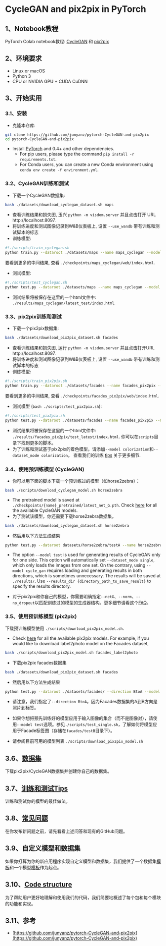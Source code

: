 # CycleGAN and pix2pix in PyTorch

## 1、Notebook教程

PyTorch Colab notebook教程: [CycleGAN](https://colab.research.google.com/github/junyanz/pytorch-CycleGAN-and-pix2pix/blob/master/CycleGAN.ipynb) 和 [pix2pix](https://colab.research.google.com/github/junyanz/pytorch-CycleGAN-and-pix2pix/blob/master/pix2pix.ipynb)

## 2、环境要求

- Linux or macOS
- Python 3
- CPU or NVIDIA GPU + CUDA CuDNN

## 3、开始实用

### 3.1、安装

- 克隆本仓库:
```bash
git clone https://github.com/junyanz/pytorch-CycleGAN-and-pix2pix
cd pytorch-CycleGAN-and-pix2pix
```

- Install [PyTorch](http://pytorch.org) and 0.4+ and other dependencies.
  - For pip users, please type the command `pip install -r requirements.txt`.
  - For Conda users, you can create a new Conda environment using `conda env create -f environment.yml`.

### 3.2、CycleGAN训练和测试
- 下载一个CycleGAN数据集:
```bash
bash ./datasets/download_cyclegan_dataset.sh maps
```
- 查看训练结果和损失图, 玉兴 `python -m visdom.server` 并且点击打开 URL http://localhost:8097.
- 将训练进度和测试图像记录到W&B仪表板上, 设置 `--use_wandb` 带有训练和测试脚本的标志
- 训练模型:
```bash
#!./scripts/train_cyclegan.sh
python train.py --dataroot ./datasets/maps --name maps_cyclegan --model cycle_gan
```
要看到更多的中间结果, 查看 `./checkpoints/maps_cyclegan/web/index.html`.
- 测试模型:
```bash
#!./scripts/test_cyclegan.sh
python test.py --dataroot ./datasets/maps --name maps_cyclegan --model cycle_gan
```
- 测试结果将被保存在这里的一个html文件中: `./results/maps_cyclegan/latest_test/index.html`.

### 3.3、pix2pix训练和测试
- 下载一个pix2pix数据集:
```bash
bash ./datasets/download_pix2pix_dataset.sh facades
```
- 查看训练结果和损失图, 运行 `python -m visdom.server` 并且点击打开URL http://localhost:8097.
- 将训练进度和测试图像记录到W&B仪表板上, 设置 `--use_wandb` 带有训练和测试脚本的标志
- 训练模型:
```bash
#!./scripts/train_pix2pix.sh
python train.py --dataroot ./datasets/facades --name facades_pix2pix --model pix2pix --direction BtoA
```
要看到更多的中间结果, 查看  `./checkpoints/facades_pix2pix/web/index.html`.

- 测试模型 (`bash ./scripts/test_pix2pix.sh`):
```bash
#!./scripts/test_pix2pix.sh
python test.py --dataroot ./datasets/facades --name facades_pix2pix --model pix2pix --direction BtoA
```
- 测试结果将被保存在这里的一个html文件中: `./results/facades_pix2pix/test_latest/index.html`. 你可以在`scripts`目录下找到更多的脚本。
- 为了训练和测试基于pix2pix的着色模型，请添加`--model colorization`和`--dataset_mode colorization`。 查看我们的训练 [tips](https://github.com/junyanz/pytorch-CycleGAN-and-pix2pix/blob/master/docs/tips.md#notes-on-colorization) 关于更多细节.

### 3.4、使用预训练模型 (CycleGAN)
- 你可以用下面的脚本下载一个预训练过的模型（如horse2zebra）：
```bash
bash ./scripts/download_cyclegan_model.sh horse2zebra
```
- The pretrained model is saved at `./checkpoints/{name}_pretrained/latest_net_G.pth`. Check [here](https://github.com/junyanz/pytorch-CycleGAN-and-pix2pix/blob/master/scripts/download_cyclegan_model.sh#L3) for all the available CycleGAN models.
- 为了测试该模型，你还需要下载horse2zebra数据集。
```bash
bash ./datasets/download_cyclegan_dataset.sh horse2zebra
```

- 然后用以下方法生成结果
```bash
python test.py --dataroot datasets/horse2zebra/testA --name horse2zebra_pretrained --model test --no_dropout
```
- The option `--model test` is used for generating results of CycleGAN only for one side. This option will automatically set `--dataset_mode single`, which only loads the images from one set. On the contrary, using `--model cycle_gan` requires loading and generating results in both directions, which is sometimes unnecessary. The results will be saved at `./results/`. Use `--results_dir {directory_path_to_save_result}` to specify the results directory.

- 对于pix2pix和你自己的模型，你需要明确指定`--netG`、`--norm`、`--no_dropout`以匹配训练过的模型的生成器结构。更多细节请看这个[FAQ](https://github.com/junyanz/pytorch-CycleGAN-and-pix2pix/blob/master/docs/qa.md#runtimeerror-errors-in-loading-state_dict-812-671461-296)。

### 3.5、使用预训练模型 (pix2pix)
下载预训练模型使用 `./scripts/download_pix2pix_model.sh`.

- Check [here](https://github.com/junyanz/pytorch-CycleGAN-and-pix2pix/blob/master/scripts/download_pix2pix_model.sh#L3) for all the available pix2pix models. For example, if you would like to download label2photo model on the Facades dataset,
```bash
bash ./scripts/download_pix2pix_model.sh facades_label2photo
```
- 下载pix2pix facades数据集
```bash
bash ./datasets/download_pix2pix_dataset.sh facades
```
- 然后用以下方法生成结果
```bash
python test.py --dataroot ./datasets/facades/ --direction BtoA --model pix2pix --name facades_label2photo_pretrained
```

- 请注意，我们指定了`--direction BtoA`，因为Facades数据集的A到B方向是照片到标签。

- 如果你想把预先训练好的模型应用于输入图像的集合（而不是图像对），请使用`--model test`选项。参见`./scripts/test_single.sh`，了解如何将模型应用于Facade标签图（存储在`facades/testB`目录下）。

- 请参阅目前可用的模型列表 `./scripts/download_pix2pix_model.sh`

## 3.6、[数据集](docs/datasets.md)
下载pix2pix/CycleGAN数据集并创建你自己的数据集。

## 3.7、[训练和测试Tips](docs/tips.md)
训练和测试你的模型的最佳做法。

## 3.8、[常见问题](docs/qa.md)
在你发布新问题之前，请先看看上述问答和现有的GitHub问题。

## 3.9、自定义模型和数据集
如果你打算为你的新应用程序实现自定义模型和数据集，我们提供了一个数据集[模板](data/template_dataset.py)和一个模型[模板](models/template_model.py)作为起点。

## 3.10、[Code structure](docs/overview.md)
为了帮助用户更好地理解和使用我们的代码，我们简要地概述了每个包和每个模块的功能和实现。

## 3.11、参考

- [https://github.com/junyanz/pytorch-CycleGAN-and-pix2pix](https://github.com/junyanz/pytorch-CycleGAN-and-pix2pix)


